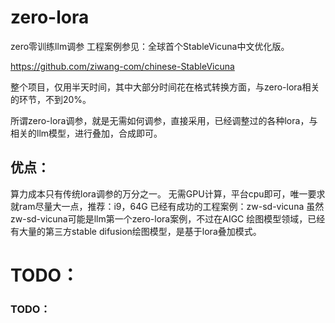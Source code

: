 # zero-lora
zero零训练llm调参
工程案例参见：全球首个StableVicuna中文优化版。

https://github.com/ziwang-com/chinese-StableVicuna

整个项目，仅用半天时间，其中大部分时间花在格式转换方面，与zero-lora相关的环节，不到20%。

所谓zero-lora调参，就是无需如何调参，直接采用，已经调整过的各种lora，与相关的llm模型，进行叠加，合成即可。
## 优点：
算力成本只有传统lora调参的万分之一。
无需GPU计算，平台cpu即可，唯一要求就ram尽量大一点，推荐：i9，64G
已经有成功的工程案例：zw-sd-vicuna
虽然zw-sd-vicuna可能是llm第一个zero-lora案例，不过在AIGC
绘图模型领域，已经有大量的第三方stable difusion绘图模型，是基于lora叠加模式。


# TODO：

### TODO：
